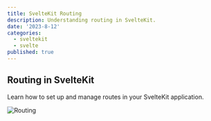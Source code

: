 ```yaml
---
title: SvelteKit Routing
description: Understanding routing in SvelteKit.
date: '2023-8-12'
categories:
  - sveltekit
  - svelte
published: true
---
```


## Routing in SvelteKit

Learn how to set up and manage routes in your SvelteKit application.

![Routing](routing.png)
